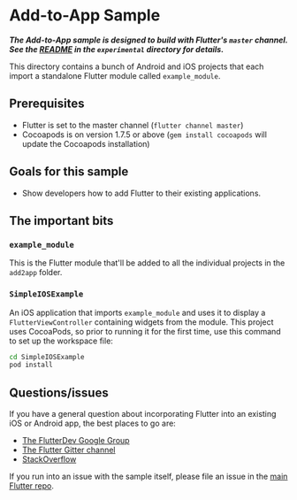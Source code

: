 # Add-to-App Sample

***The Add-to-App sample is designed to build with Flutter's `master` channel. See
the [README](../README.md) in the `experimental` directory for details.***

This directory contains a bunch of Android and iOS projects that each import
a standalone Flutter module called `example_module`.

## Prerequisites

- Flutter is set to the master channel (`flutter channel master`)
- Cocoapods is on version 1.7.5 or above (`gem install cocoapods` will update the Cocoapods installation)

## Goals for this sample

* Show developers how to add Flutter to their existing applications.

## The important bits

### `example_module`

This is the Flutter module that'll be added to all the individual projects
in the `add2app` folder.

### `SimpleIOSExample`

An iOS application that imports `example_module` and uses it to display
a `FlutterViewController` containing widgets from the module. This project
uses CocoaPods, so prior to running it for the first time, use this command
to set up the workspace file:

```bash
cd SimpleIOSExample
pod install
```

## Questions/issues

If you have a general question about incorporating Flutter into an existing
iOS or Android app, the best places to go are:

* [The FlutterDev Google Group](https://groups.google.com/forum/#!forum/flutter-dev)
* [The Flutter Gitter channel](https://gitter.im/flutter/flutter)
* [StackOverflow](https://stackoverflow.com/questions/tagged/flutter)

If you run into an issue with the sample itself, please file an issue
in the [main Flutter repo](https://github.com/flutter/flutter/issues).

